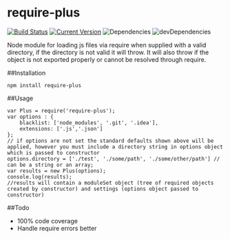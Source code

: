# require-plus 

[![Build Status](https://travis-ci.org/simon-p-r/require-plus.svg?branch=master)](https://travis-ci.org/simon-p-r/require-plus)
[![Current Version](https://img.shields.io/npm/v/require-plus.svg)](https://www.npmjs.org/package/require-plus)
![Dependencies](http://img.shields.io/david/simon-p-r/require-plus.svg)
![devDependencies](http://img.shields.io/david/dev/simon-p-r/require-plus.svg)




Node module for loading js files via require when supplied with a valid directory, if the directory is not valid it will throw.  It will also throw if the object is not exported properly or cannot be resolved through require.



##Installation

    npm install require-plus

##Usage

    var Plus = require('require-plus');
    var options : {
        blacklist: ['node_modules', '.git', '.idea'],
        extensions: ['.js','.json']
    };
    // if options are not set the standard defaults shown above will be applied, however you must include a directory string in options object which is passed to constructor
    options.directory = ['./test', './some/path', './some/other/path'] // can be a string or an array;
    var results = new Plus(options);
    console.log(results);
    //results will contain a moduleSet object (tree of required objects created by constructor) and settings (options object passed to constructor) 

##Todo

+ 100% code coverage
+ Handle require errors better
